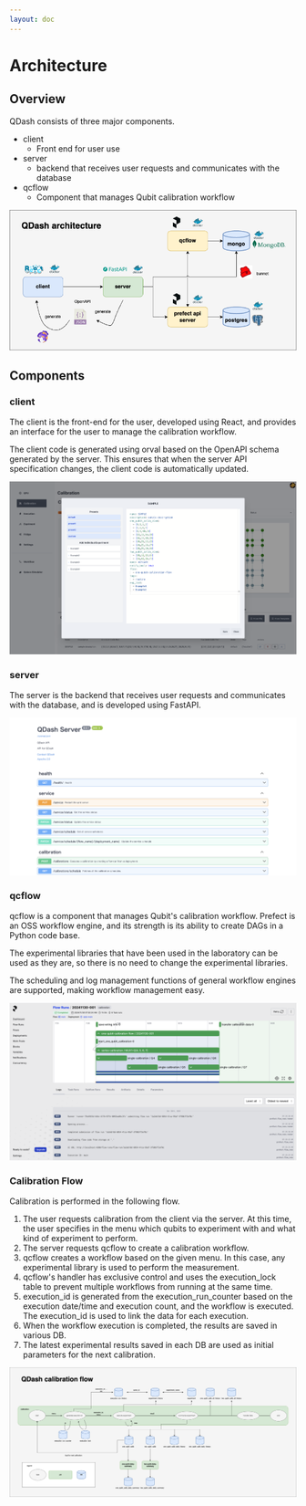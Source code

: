 ```yaml
---
layout: doc
---
```


# Architecture

## Overview

QDash consists of three major components.

- client
  - Front end for user use
- server
  - backend that receives user requests and communicates with the database
- qcflow
  - Component that manages Qubit calibration workflow

![qdash-architecture](./qdash-architecture.drawio.png)


## Components

### client

The client is the front-end for the user, developed using React, and provides an interface for the user to manage the calibration workflow.

The client code is generated using orval based on the OpenAPI schema generated by the server. This ensures that when the server API specification changes, the client code is automatically updated.

![client-example](./client-example.png)

### server

The server is the backend that receives user requests and communicates with the database, and is developed using FastAPI.

![server-example](./server-example.png)

### qcflow

qcflow is a component that manages Qubit's calibration workflow.
Prefect is an OSS workflow engine, and its strength is its ability to create DAGs in a Python code base.

The experimental libraries that have been used in the laboratory can be used as they are, so there is no need to change the experimental libraries.

The scheduling and log management functions of general workflow engines are supported, making workflow management easy.

![qcflow-example](./qcflow-example.png)

### Calibration Flow

Calibration is performed in the following flow. 

1. The user requests calibration from the client via the server. At this time, the user specifies in the menu which qubits to experiment with and what kind of experiment to perform. 
2. The server requests qcflow to create a calibration workflow. 
3. qcflow creates a workflow based on the given menu. In this case, any experimental library is used to perform the measurement.
4. qcflow's handler has exclusive control and uses the execution_lock table to prevent multiple workflows from running at the same time.
5. execution_id is generated from the execution_run_counter based on the execution date/time and execution count, and the workflow is executed. The execution_id is used to link the data for each execution.
6. When the workflow execution is completed, the results are saved in various DB.
7. The latest experimental results saved in each DB are used as initial parameters for the next calibration.

![qdash-calibration-flow](./qdash-calibration-flow.drawio.png)
